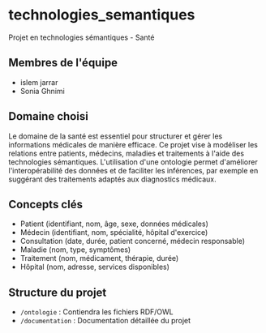 # technologies_semantiques
Projet en technologies sémantiques - Santé

## Membres de l'équipe
- islem jarrar
- Sonia Ghnimi
  
## Domaine choisi
Le domaine de la santé est essentiel pour structurer et gérer les informations médicales de manière efficace. Ce projet vise à modéliser les relations entre patients, médecins, maladies et traitements à l'aide des technologies sémantiques. L'utilisation d'une ontologie permet d'améliorer l'interopérabilité des données et de faciliter les inférences, par exemple en suggérant des traitements adaptés aux diagnostics médicaux.

## Concepts clés
- Patient (identifiant, nom, âge, sexe, données médicales)
- Médecin (identifiant, nom, spécialité, hôpital d'exercice)
- Consultation (date, durée, patient concerné, médecin responsable)
- Maladie (nom, type, symptômes)
- Traitement (nom, médicament, thérapie, durée)
- Hôpital (nom, adresse, services disponibles)

## Structure du projet
- `/ontologie` : Contiendra les fichiers RDF/OWL
- `/documentation` : Documentation détaillée du projet

